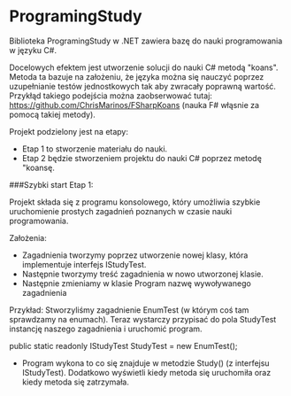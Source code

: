 ProgramingStudy
===============

Biblioteka ProgramingStudy w .NET zawiera bazę do nauki programowania w języku C#. 

Docelowych efektem jest utworzenie solucji do nauki C# metodą "koans". Metoda ta bazuje na założeniu, że języka można się nauczyć poprzez uzupełnianie testów jednostkowych tak aby zwracały poprawną wartość. Przykłąd takiego podejścia można zaobserwować tutaj: https://github.com/ChrisMarinos/FSharpKoans (nauka F# włąsnie za pomocą takiej metody).

Projekt podzielony jest na etapy:

* Etap 1 to stworzenie materiału do nauki.
* Etap 2 będzie stworzeniem projektu do nauki C# poprzez metodę "koansę.


###Szybki start Etap 1:

Projekt składa się z programu konsolowego, który umożliwia szybkie uruchomienie prostych zagadnień poznanych w czasie nauki programowania.

Założenia:

- Zagadnienia tworzymy poprzez utworzenie nowej klasy, która implementuje interfejs IStudyTest. 
- Następnie tworzymy treść zagadnienia w nowo utworzonej klasie.
- Następnie zmieniamy w klasie Program nazwę wywoływanego zagadnienia 

Przykład:
Stworzyliśmy zagadnienie EnumTest (w którym coś tam sprawdzamy na enumach). Teraz wystarczy przypisać do pola StudyTest instancję naszego zagadnienia i uruchomić program.

public static readonly IStudyTest StudyTest = new EnumTest();

- Program wykona to co się znajduje w metodzie Study() (z interfejsu IStudyTest). Dodatkowo wyświetli kiedy metoda się uruchomiła oraz kiedy metoda się zatrzymała.






